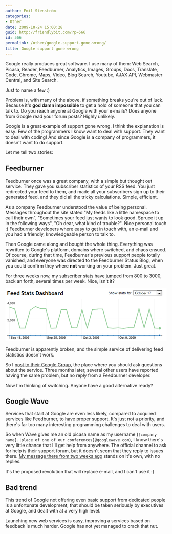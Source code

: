 ```yaml
---
author: Emil Stenström
categories:
- Other
date: 2009-10-24 15:00:28
guid: http://friendlybit.com/?p=566
id: 566
permalink: /other/google-support-gone-wrong/
title: Google support gone wrong
---
```


Google really produces great software. I use many of them: Web Search, Picasa, Reader, Feedburner, Analytics, Images, Groups, Docs, Translate, Code, Chrome, Maps, Video, Blog Search, Youtube, AJAX API, Webmaster Central, and Site Search.

Just to name a few :)

Problem is, with many of the above, if something breaks you're out of luck. Because it's **god damn impossible** to get a hold of someone that you can talk to. Do you reach anyone at Google with your e-mails? Does anyone from Google read your forum posts? Highly unlikely.

Google is a great example of support gone wrong. I think the explanation is easy: Few of the programmers I know want to deal with support. They want to deal with coding! And since Google is a company of programmers, it doesn't want to do support.

Let me tell two stories:

## Feedburner

Feedburner once was a great company, with a simple but thought out service. They gave you subscriber statistics of your RSS feed. You just redirected your feed to them, and made all your subscribers sign up to their generated feed, and they did all the tricky calculations. Simple, efficient.

As a company Feedburner understood the value of being personal. Messages throughout the site stated "My feeds like a little namespace to call their own", "Sometimes your feed just wants to look good. Spruce it up in the following ways", "Oh dear, what kind of trouble?". Nice personal touch :) Feedburner developers where easy to get in touch with, an e-mail and you had a friendly, knowledgeable person to talk to.

Then Google came along and bought the whole thing. Everything was rewritten to Google's platform, domains where switched, and chaos ensued. Of course, during that time, Feedburner's previous support people totally vanished, and everyone was directed to the Feedburner Status Blog, when you could confirm they where **not** working on your problem. Just great.

For three weeks now, my subscriber stats have jumped from 800 to 3000, back an forth, several times per week. Nice, isn't it?

<img class="alignnone size-full wp-image-567" title="feedburner_stats" src="/files/post-media/feedburner_stats.PNG" alt="feedburner_stats" width="519" height="165">

Feedburner is apparently broken, and the simple service of delivering feed statistics doesn't work.

So I [post to their Google Group](http://groups.google.com/group/feedburner-statistics/browse_thread/thread/3989f82b9efc3b26/e0990145155dca15?lnk=gst&amp;q=subscriber&amp;pli=1), the place where you should ask questions about the service. Three months later, several other users have reported having the same problem, but no reply from a Feedburner developer.

Now I'm thinking of switching. Anyone have a good alternative ready?

## Google Wave

Services that start at Google are even less likely, compared to acquired services like Feedburner, to have proper support. It's just not a priority, and there's far too many interesting programming challenges to deal with users.

So when Wave gives me an old picasa name as my username (`[company name].|place of one of our conferences]@googlewave.com`), I know there's very little chance that I'll get help from anywhere. The official channel to ask for help is their support forum, but it doesn't seem that they reply to issues there. [My message there from two weeks ago](http://www.google.com/support/forum/p/wave/thread?tid=6cb8ca45d22453e5&amp;hl=en) stands on it's own, with no replies.

It's the proposed revolution that will replace e-mail, and I can't use it :(

## Bad trend

This trend of Google not offering even basic support from dedicated people is a unfortunate development, that should be taken seriously by executives at Google, and dealt with at a very high level.

Launching new web services is easy, improving a services based on feedback is much harder. Google has not yet managed to crack that nut.
